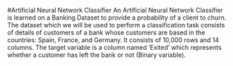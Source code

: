 #Artificial Neural Network Classifier
An Artificial Neural	Network 	Classifier is learned on a Banking Dataset to provide a  probability of a client to  churn.
The dataset which we will be used to perform a classification task consists of details of customers of a bank whose customers are based in the countries: Spain, France, and Germany. 
It consists of 10,000 rows and 14 columns. The target variable is a column named ‘Exited’ which represents whether a customer has left the bank or not (Binary variable). 